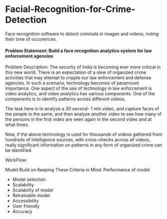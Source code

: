 # Facial-Recognition-for-Crime-Detection
Face recognition software to detect criminals in images and videos, noting their time of occurences.

#### Problem Statement: Build a face recognition analytics system for law enforcement agencies
 
Problem Description:
The security of India is becoming ever more critical in this new world. There is an expectation of a slew of organized crime activities that may attempt to cripple our law enforcement and defense agencies. In such a scenario, technology becomes of paramount importance.
One aspect of the use of technology in law enforcement is video analytics, and video analytics has various components. One of the components is to identify patterns across different videos.

The task here is to analyze a 30 second- 1 min video, and capture faces of the people in the same, and then analyze another video to see how many of the persons in the first video are seen again in the second video and at what times.

Now, if the above technology is used for thousands of videos gathered from hundreds of intelligence sources, with cross-checks across all videos, really significant information on patterns in any form of organized crime can be identified.

WorkFlow:


Model Build on Keeping These Criteria in Mind:
Performance of model
- Model selection
- Scalability
- Scalability of model
- Retrainable model
- Accessibility
- User friendly
- Accuracy
